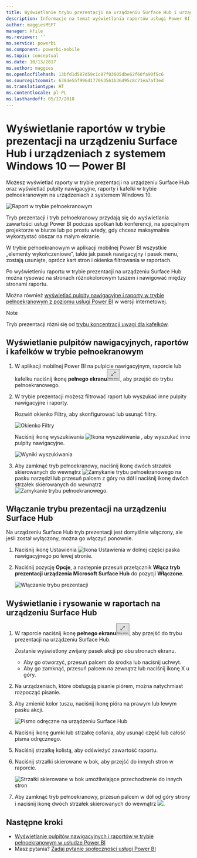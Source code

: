 ```yaml
---
title: Wyświetlanie trybu prezentacji na urządzeniu Surface Hub i urządzeniach z systemem Windows 10 — Power BI
description: Informacje na temat wyświetlania raportów usługi Power BI na urządzeniu Surface Hub oraz wyświetlania pulpitów nawigacyjnych, raportów i kafelków usługi Power BI w trybie pełnoekranowym na urządzeniach z systemem Windows 10.
author: maggiesMSFT
manager: kfile
ms.reviewer: ''
ms.service: powerbi
ms.component: powerbi-mobile
ms.topic: conceptual
ms.date: 10/13/2017
ms.author: maggies
ms.openlocfilehash: 13bfd1d587d59c1c87f03605dbe62f60fa90f5c6
ms.sourcegitcommit: 638de55f996d177063561b36d95c8c71ea7af3ed
ms.translationtype: HT
ms.contentlocale: pl-PL
ms.lasthandoff: 05/17/2018
---
```

# <a name="view-reports-in-presentation-mode-on-surface-hub-and-windows-10---power-bi"></a>Wyświetlanie raportów w trybie prezentacji na urządzeniu Surface Hub i urządzeniach z systemem Windows 10 — Power BI
Możesz wyświetlać raporty w trybie prezentacji na urządzeniu Surface Hub oraz wyświetlać pulpity nawigacyjne, raporty i kafelki w trybie pełnoekranowym na urządzeniach z systemem Windows 10. 

![Raport w trybie pełnoekranowym](media/mobile-windows-10-app-presentation-mode/power-bi-presentation-mode.png)

Tryb prezentacji i tryb pełnoekranowy przydają się do wyświetlania zawartości usługi Power BI podczas spotkań lub konferencji, na specjalnym projektorze w biurze lub po prostu wtedy, gdy chcesz maksymalnie wykorzystać obszar na małym ekranie. 

W trybie pełnoekranowym w aplikacji mobilnej Power BI wszystkie „elementy wykończeniowe”, takie jak pasek nawigacyjny i pasek menu, zostają usunięte, oprócz kart stron i okienka filtrowania w raportach.

Po wyświetleniu raportu w trybie prezentacji na urządzeniu Surface Hub można rysować na stronach różnokolorowym tuszem i nawigować między stronami raportu.

Można również [wyświetlać pulpity nawigacyjne i raporty w trybie pełnoekranowym z poziomu usługi Power BI](service-fullscreen-mode.md) w wersji internetowej.

> [!NOTE]
> Tryb prezentacji różni się od [trybu koncentracji uwagi dla kafelków](mobile-tiles-in-the-mobile-apps.md).
> 
> 

## <a name="display-dashboards-reports-and-tiles-in-full-screen-mode"></a>Wyświetlanie pulpitów nawigacyjnych, raportów i kafelków w trybie pełnoekranowym
1. W aplikacji mobilnej Power BI na pulpicie nawigacyjnym, raporcie lub kafelku naciśnij ikonę **pełnego ekranu**![ikona pełnego ekranu](media/mobile-windows-10-app-presentation-mode/power-bi-full-screen-icon.png), aby przejść do trybu pełnoekranowego.
2. W trybie prezentacji możesz filtrować raport lub wyszukać inne pulpity nawigacyjne i raporty.
   
    Rozwiń okienko Filtry, aby skonfigurować lub usunąć filtry.
   
    ![Okienko Filtry](media/mobile-windows-10-app-presentation-mode/power-bi-windows-10-presentation-filter.png)
   
     Naciśnij ikonę wyszukiwania ![Ikona wyszukiwania](media/mobile-windows-10-app-presentation-mode/power-bi-windows-10-presentation-search-icon.png) , aby wyszukać inne pulpity nawigacyjne.
   
    ![Wyniki wyszukiwania](media/mobile-windows-10-app-presentation-mode/power-bi-windows-10-search.png)
3. Aby zamknąć tryb pełnoekranowy, naciśnij ikonę dwóch strzałek skierowanych do wewnątrz ![Zamykanie trybu pełnoekranowego](media/mobile-windows-10-app-presentation-mode/power-bi-windows-10-exit-full-screen-icon.png) na pasku narzędzi lub przesuń palcem z góry na dół i naciśnij ikonę dwóch strzałek skierowanych do wewnątrz ![Zamykanie trybu pełnoekranowego](media/mobile-windows-10-app-presentation-mode/power-bi-windows-10-exit-full-screen-hub-icon.png).

## <a name="turn-on-presentation-mode-for-surface-hub"></a>Włączanie trybu prezentacji na urządzeniu Surface Hub
Na urządzeniu Surface Hub tryb prezentacji jest domyślnie włączony, ale jeśli został wyłączony, można go włączyć ponownie.

1. Naciśnij ikonę Ustawienia ![Ikona Ustawienia](media/mobile-windows-10-app-presentation-mode/power-bi-settings-icon.png) w dolnej części paska nawigacyjnego po lewej stronie.
2. Naciśnij pozycję **Opcje**, a następnie przesuń przełącznik **Włącz tryb prezentacji urządzenia Microsoft Surface Hub** do pozycji **Włączone**.
   
    ![Włączanie trybu prezentacji](media/mobile-windows-10-app-presentation-mode/power-bi-turn-on-presentation-mode.png)

## <a name="display-and-draw-on-reports-on-surface-hub"></a>Wyświetlanie i rysowanie w raportach na urządzeniu Surface Hub
1. W raporcie naciśnij ikonę **pełnego ekranu**![ikona pełnego ekranu](media/mobile-windows-10-app-presentation-mode/power-bi-full-screen-icon.png), aby przejść do trybu prezentacji na urządzeniu Surface Hub.
   
    Zostanie wyświetlony zwijany pasek akcji po obu stronach ekranu. 
   
   * Aby go otworzyć, przesuń palcem do środka lub naciśnij uchwyt.
   * Aby go zamknąć, przesuń palcem na zewnątrz lub naciśnij ikonę X u góry.
2. Na urządzeniach, które obsługują pisanie piórem, można natychmiast rozpocząć pisanie. 
3. Aby zmienić kolor tuszu, naciśnij ikonę pióra na prawym lub lewym pasku akcji.
   
    ![Pismo odręczne na urządzeniu Surface Hub](media/mobile-windows-10-app-presentation-mode/power-bi-windows-10-surface-hub-ink.png)
4. Naciśnij ikonę gumki lub strzałkę cofania, aby usunąć część lub całość pisma odręcznego.
5. Naciśnij strzałkę kolistą, aby odświeżyć zawartość raportu.
6. Naciśnij strzałki skierowane w bok, aby przejść do innych stron w raporcie.
   
    ![Strzałki skierowane w bok umożliwiające przechodzenie do innych stron](media/mobile-windows-10-app-presentation-mode/power-bi-windows-10-surface-hub-arrows.png)
7. Aby zamknąć tryb pełnoekranowy, przesuń palcem w dół od góry strony i naciśnij ikonę dwóch strzałek skierowanych do wewnątrz ![](media/mobile-windows-10-app-presentation-mode/power-bi-windows-10-exit-full-screen-hub-icon.png).

## <a name="next-steps"></a>Następne kroki
* [Wyświetlanie pulpitów nawigacyjnych i raportów w trybie pełnoekranowym w usłudze Power BI](service-fullscreen-mode.md)
* Masz pytania? [Zadaj pytanie społeczności usługi Power BI](http://community.powerbi.com/)

